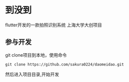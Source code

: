 # 到没到

flutter开发的一款拍照识别系统
上海大学大创项目

## 参与开发

git clone项目到本地，使用命令

`git clone https://github.com/sakura0224/daomeidao.git`

然后进入项目目录,开始开发
